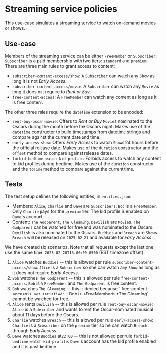 # Streaming service policies

This use-case simulates a streaming service to watch on-demand movies or shows.

## Use-case

Members of the streaming service can be either `FreeMember` or `Subscriber`.
`Subscriber` is a paid membership with two tiers: `standard` and `premium`.
There are three main rules to grant access to content:
 - `subscriber-content-access/show`: A `Subscriber` can watch any `Show` as long it is not *Early Access*.
 - `subscriber-content-access/movie`: A `Subscriber` can watch any `Movie` as long it does not require to *Rent or Buy*.
 - `free-content-access`: A `FreeMember` can watch any content as long as it is free content.

The other three rules require the `datetime` extension to be encoded:
 - `rent-buy-oscar-movie`: Offers to *Rent or Buy* `Movie`s nominated to the Oscars during the month before the Oscars night. Makes use of the
 `datetime` constructor to build timestamps from datetime strings and compare against the current date and time.
 - `early-access-show`: Offers *Early Access* to watch `Show`s 24 hours before the official release date. Makes use of the `duration` constructor and the `offset` method to compare against release dates.
 - `forbid-bedtime-watch-kid-profile`: Forbids access to watch any content to kid profiles during bedtime. Makes use of the `duration` constructor and the `toTime` method to compare against the current time.

## Tests

The test setup defines the following entities, in `entities.json`:
 - Members: `Alice`, `Charlie` and `Dave` are `Subscribers`. `Bob` is a `FreeMember`. Only `Charlie` pays for the `premium` tier. The kid profile is enabled on `Dave`'s account.
 - Content: `The Godparent`, `The Gleaming`, `Devilish` are `Movie`s. `The Godparent` can be watched for free and was nominated to the Oscars. `Devilish` is also nominated to the Oscars. `Buddies` and `Breach` are `Show`s. `Breach` will be released on `2025-02-21` and available for *Early Access*.

We have created six scenarios.
Note that all requests except the last one use the same time: `2025-02-20T13:00:00-0500` (EST timezone offset).

1. `Alice` watches `Buddies` -- this is allowed per rule `subscriber-content-access/show`: `Alice` is a `Subscriber` so she can watch any
`Show` as long as it does not require *Early Access*.
2. `Bob` watches `The Godparent` -- this is allowed per rule `free-content-access`: `Bob` is a `FreeMember` and `The Godparent` is free content.
3. `Bob` watches `The Gleaming` -- this is denied because ``free-content-access` is not satisfied: : `Bob` is a `FreeMember` but `The Gleaming` cannot be watched for free.
4. `Alice` rents `Devilish` -- this is allowed per rule `rent-buy-oscar-movie`: `Alice` is a `Subscriber` and wants to rent the Oscar-nominated musical about 11 days before the Oscars.
5. `Charlie` watches `Breach` -- this is allowed per rule `early-access-show`: `Charlie` is a `Subscriber` on the `premium` tier so he can watch `Breach` through *Early Access*.
5. `Dave` watches `Buddies` at`22:00` -- this is not allowed per rule `forbid-bedtime-watch-kid-profile`: `Dave`'s account has the kid profile enabled and it is past bedtime.
